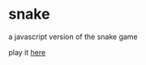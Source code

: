 snake
=====

a javascript version of the snake game

play it [here](http://audreypenven.net/coding_nonsense/snake/snake.html)
